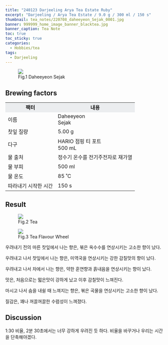 ```yaml
---
title: "240123 Darjeeling Arya Tea Estate Ruby"
excerpt: "Darjeeling / Arya Tea Estate / 9.0 g / 300 ml / 150 s"
thumbnail: tea_notes/220708_daheeyeon_Sejak_0001.jpg
banner: 999999_home_image_banner_blacktea.jpg
banner_caption: Tea Note
toc: true
toc_sticky: true
categories:
  - Hobbies/tea
tags:
  - Darjeeling
---
```


<figure class="align-center">
  <a href="{{ site.url }}{{ site.baseurl }}/assets/images/tea_notes/220708_daheeyeon_Sejak_0000.png">
  <img src="{{ site.url }}{{ site.baseurl }}/assets/images/tea_notes/220708_daheeyeon_Sejak_0000.png">
  </a>
  <figcaption>
  Fig.1 Daheeyeon Sejak
  </figcaption>
</figure>

## Brewing factors

<div align="center">
  <table align = "center" >
      <tr bgcolor="#ebedef" align ="center">
      <td><b>팩터</b></td>
      <td><b>내용</b></td>
      </tr>
      <tr>
      <td>이름</td>
      <td>Daheeyeon<br>Sejak</td>
      </tr>
      <tr>
      <td>찻잎 질량</td>
      <td>5.00 g</td>
      </tr>
      <tr>
      <td>다구</td>
      <td>HARIO 점핑 티 포트<br>500 mL</td>
      </tr>
      <tr>
    <td>물 출처</td>
      <td>정수기 온수를 전기주전자로 재가열</td>
      </tr>
      <tr>
    <td>물 부피</td>
      <td>500 ml</td>
      </tr>
      <tr>
    <td>물 온도</td>
      <td>85 ˚C</td>
      </tr>
      <tr>
    <td>따라내기 시작한 시간</td>
      <td>150 s</td>
      </tr>
  </table>
</div>

## Result

<figure style="width: 75%" class="align-center">
  <a href="{{ site.url }}{{ site.baseurl }}/assets/images/tea_notes/220728_daheeyeon_Sejak_0003.jpg">
  <img src="{{ site.url }}{{ site.baseurl }}/assets/images/tea_notes/220728_daheeyeon_Sejak_0003.jpg">
  </a>
  <figcaption>
  Fig.2 Tea
  </figcaption>
</figure>

<figure style="width: 100%" class="align-center">
  <a href="{{ site.url }}{{ site.baseurl }}/assets/images/tea_notes/200417_TeaFlavourWheel_eng.png">
  <img src="{{ site.url }}{{ site.baseurl }}/assets/images/tea_notes/200417_TeaFlavourWheel_eng.png">
  </a>
  <figcaption>
  Fig.3 Tea Flavour Wheel
  </figcaption>
</figure>

우려내기 전의 마른 찻잎에서 나는 향은, 볶은 옥수수를 연상시키는 고소한 향이 났다.

우려내고 나서 찻잎에서 나는 향은, 미역국을 연상시키는 강한 감칠맛의 향이 났다.

우려내고 나서 차에서 나는 향은, 약한 훈연향과 흙내음을 연상시키는 향이 났다.

맛은, 처음으로는 떫은맛이 강하게 났고 이후 감칠맛이 느껴진다.

마시고 나서 숨을 내쉴 때 느껴지는 향은, 볶은 곡물을 연상시키는 고소한 향이 났다.

질감은, 꽤나 꺼끌꺼끌한 수렴성이 느껴졌다.

## Discussion

1:30 비율, 2분 30초에서는 너무 강하게 우려진 듯 하다. 비율을 바꾸거나 우리는 시간을 단축해야겠다.